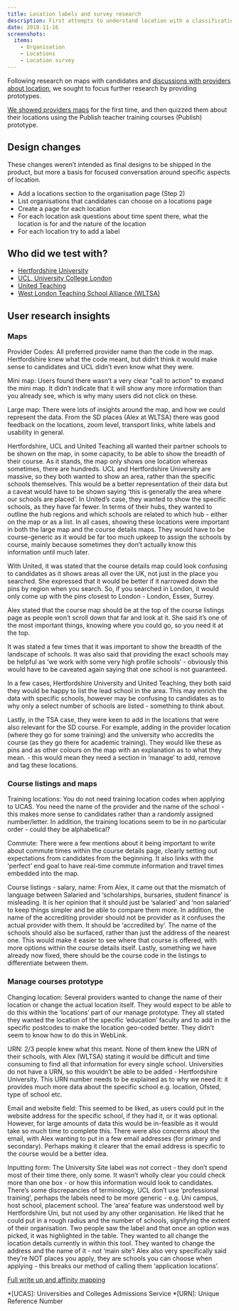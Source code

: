 ```yaml
---
title: Location labels and survey research
description: First attempts to understand location with a classification exercise.
date: 2018-11-16
screenshots:
  items:
    - Organisation
    - Locations
    - Location survey
---
```


Following research on maps with candidates and [discussions with providers about location](/publish-teacher-training-courses/the-location-problem), we sought to focus further research by providing prototypes.

[We showed providers maps](/find-teacher-training/map-4) for the first time, and then quizzed them about their locations using the Publish teacher training courses (Publish) prototype.

## Design changes

These changes weren’t intended as final designs to be shipped in the product, but more a basis for focused conversation around specific aspects of location.

- Add a locations section to the organisation page (Step 2)
- List organisations that candidates can choose on a locations page
- Create a page for each location
- For each location ask questions about time spent there, what the location is for and the nature of the location
- For each location try to add a label

## Who did we test with?

- [Hertfordshire University](https://lookback.io/watch/H7rjFgyTKznrKuTAo)
- [UCL, University College London](https://lookback.io/watch/j7XGfjfS8Bh4WrSzz)
- [United Teaching](https://lookback.io/watch/vwNSsgXhna4JBDmyZ)
- [West London Teaching School Alliance (WLTSA)](https://lookback.io/watch/4tQhyScCJf2e3WcNL)

## User research insights

### Maps

Provider Codes: All preferred provider name than the code in the map. Hertfordshire knew what the code meant, but didn’t think it would make sense to candidates and UCL didn’t even know what they were.

Mini map: Users found there wasn’t a very clear "call to action" to expand the mini map. It didn’t indicate that it will show any more information than you already see, which is why many users did not click on these.

Large map: There were lots of insights around the map, and how we could represent the data. From the SD places (Alex at WLTSA) there was good feedback on the locations, zoom level, transport links, white labels and usability in general.

Hertfordshire, UCL and United Teaching all wanted their partner schools to be shown on the map, in some capacity, to be able to show the breadth of their course. As it stands, the map only shows one location whereas sometimes, there are hundreds. UCL and Hertfordshire University are massive, so they both wanted to show an area, rather than the specific schools themselves. This would be a better representation of their data but a caveat would have to be shown saying ‘this is generally the area where our schools are placed’. In United’s case, they wanted to show the specific schools, as they have far fewer. In terms of their hubs, they wanted to outline the hub regions and which schools are related to which hub - either on the map or as a list. In all cases, showing these locations were important in both the large map and the course details maps. They would have to be course-generic as it would be far too much upkeep to assign the schools by course, mainly because sometimes they don’t actually know this information until much later.

With United, it was stated that the course details map could look confusing to candidates as it shows areas all over the UK, not just in the place you searched. She expressed that it would be better if it narrowed down the pins by region when you search. So, if you searched in London, it would only come up with the pins closest to London - London, Essex, Surrey.

Alex stated that the course map should be at the top of the course listings page as people won’t scroll down that far and look at it. She said it’s one of the most important things, knowing where you could go, so you need it at the top.

It was stated a few times that it was important to show the breadth of the landscape of schools. It was also said that providing the exact schools may be helpful as ‘we work with some very high profile schools’ - obviously this would have to be caveated again saying that one school is not guaranteed.

In a few cases, Hertfordshire University and United Teaching, they both said they would be happy to list the lead school in the area. This may enrich the data with specific schools, however may be confusing to candidates as to why only a select number of schools are listed - something to think about.

Lastly, in the TSA case, they were keen to add in the locations that were also relevant for the SD course. For example, adding in the provider location (where they go for some training) and the university who accredits the course (as they go there for academic training). They would like these as pins and as other colours on the map with an explanation as to what they mean. - this would mean they need a section in ‘manage’ to add, remove and tag these locations.

### Course listings and maps

Training locations: You do not need training location codes when applying to UCAS. You need the name of the provider and the name of the school - this makes more sense to candidates rather than a randomly assigned number/letter. In addition, the training locations seem to be in no particular order - could they be alphabetical?

Commute: There were a few mentions about it being important to write about commute times within the course details page, clearly setting out expectations from candidates from the beginning. It also links with the ‘perfect’ end goal to have real-time commute information and travel times embedded into the map.

Course listings - salary, name: From Alex, it came out that the mismatch of language between Salaried and ‘scholarships, bursaries, student finance’ is misleading. It is her opinion that it should just be ‘salaried’ and ‘non salaried’ to keep things simpler and be able to compare them more. In addition, the name of the accrediting provider should not be provider as it confuses the actual provider with them. It should be ‘accredited by’. The name of the schools should also be surfaced, rather than just the address of the nearest one. This would make it easier to see where that course is offered, with more options within the course details itself. Lastly, something we have already now fixed, there should be the course code in the listings to differentiate between them.

### Manage courses prototype

Changing location: Several providers wanted to change the name of their location or change the actual location itself. They would expect to be able to do this within the ‘locations’ part of our manage prototype. They all stated they wanted the location of the specific ‘education’ faculty and to add in the specific postcodes to make the location geo-coded better. They didn’t seem to know how to do this in WebLink.

URN: 2/3 people knew what this meant. None of them knew the URN of their schools, with Alex (WLTSA) stating it would be difficult and time consuming to find all that information for every single school. Universities do not have a URN, so this wouldn’t be able to be added - Hertfordshire University. This URN number needs to be explained as to why we need it: it provides much more data about the specific school e.g. location, Ofsted, type of school etc.

Email and website field: This seemed to be liked, as users could put in the website address for the specific school, if they had it, or it was optional. However, for large amounts of data this would be in-feasible as it would take so much time to complete this. There were also concerns about the email, with Alex wanting to put in a few email addresses (for primary and secondary). Perhaps making it clearer that the email address is specific to the course would be a better idea.

Inputting form: The University Site label was not correct - they don’t spend most of their time there, only some. It wasn’t wholly clear you could check more than one box - or how this information would look to candidates. There’s some discrepancies of terminology, UCL don’t use ‘professional training’, perhaps the labels need to be more generic - e.g. Uni campus, host school, placement school. The ‘area’ feature was understood well by Hertfordshire Uni, but not used by any other organisation. He liked that he could put in a rough radius and the number of schools, signifying the extent of their organisation. Two people saw the label and that once an option was picked, it was highlighted in the table. They wanted to all change the location details currently in within this tool. They wanted to change the address and the name of it - not ‘main site’! Alex also very specifically said they’re NOT places you apply, they are schools you can choose when applying - this breaks our method of calling them ‘application locations’.

[Full write up and affinity mapping](https://dfedigital.atlassian.net/wiki/spaces/BaT/pages/737280130/5th+round+provider+insights)

*[UCAS]: Universities and Colleges Admissions Service
*[URN]: Unique Reference Number
